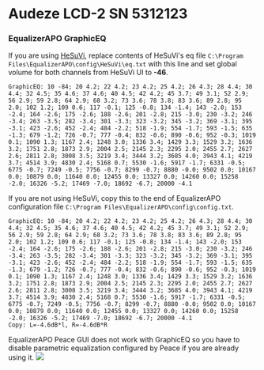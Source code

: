# Audeze LCD-2 SN 5312123
### EqualizerAPO GraphicEQ
If you are using [HeSuVi](https://sourceforge.net/projects/hesuvi/), replace contents of HeSuVi's eq file `C:\Program Files\EqualizerAPO\config\HeSuVi\eq.txt` with this line and set global volume for both channels from HeSuVi UI to **-46**.
```
GraphicEQ: 10 -84; 20 4.2; 22 4.2; 23 4.2; 25 4.2; 26 4.3; 28 4.4; 30 4.4; 32 4.5; 35 4.6; 37 4.6; 40 4.5; 42 4.2; 45 3.7; 49 3.1; 52 2.9; 56 2.9; 59 2.8; 64 2.9; 68 3.2; 73 3.6; 78 3.8; 83 3.6; 89 2.8; 95 2.0; 102 1.2; 109 0.6; 117 -0.1; 125 -0.8; 134 -1.4; 143 -2.0; 153 -2.4; 164 -2.6; 175 -2.6; 188 -2.6; 201 -2.8; 215 -3.0; 230 -3.2; 246 -3.4; 263 -3.5; 282 -3.4; 301 -3.3; 323 -3.2; 345 -3.2; 369 -3.1; 395 -3.1; 423 -2.6; 452 -2.4; 484 -2.2; 518 -1.9; 554 -1.7; 593 -1.5; 635 -1.3; 679 -1.2; 726 -0.7; 777 -0.4; 832 -0.6; 890 -0.6; 952 -0.3; 1019 0.1; 1090 1.3; 1167 2.4; 1248 3.0; 1336 3.4; 1429 3.3; 1529 3.2; 1636 3.2; 1751 2.8; 1873 2.9; 2004 2.5; 2145 2.3; 2295 2.0; 2455 2.7; 2627 2.6; 2811 2.8; 3008 3.5; 3219 3.4; 3444 3.2; 3685 4.0; 3943 4.1; 4219 3.7; 4514 3.9; 4830 2.4; 5168 0.7; 5530 -1.6; 5917 -1.7; 6331 -0.5; 6775 -0.7; 7249 -0.5; 7756 -0.7; 8299 -0.7; 8880 -0.0; 9502 0.0; 10167 0.0; 10879 0.0; 11640 0.0; 12455 0.0; 13327 0.0; 14260 0.0; 15258 -2.0; 16326 -5.2; 17469 -7.0; 18692 -6.7; 20000 -4.1
```
If you are not using HeSuVi, copy this to the end of EqualizerAPO configuration file `C:\Program Files\EqualizerAPO\config\config.txt`.
```
GraphicEQ: 10 -84; 20 4.2; 22 4.2; 23 4.2; 25 4.2; 26 4.3; 28 4.4; 30 4.4; 32 4.5; 35 4.6; 37 4.6; 40 4.5; 42 4.2; 45 3.7; 49 3.1; 52 2.9; 56 2.9; 59 2.8; 64 2.9; 68 3.2; 73 3.6; 78 3.8; 83 3.6; 89 2.8; 95 2.0; 102 1.2; 109 0.6; 117 -0.1; 125 -0.8; 134 -1.4; 143 -2.0; 153 -2.4; 164 -2.6; 175 -2.6; 188 -2.6; 201 -2.8; 215 -3.0; 230 -3.2; 246 -3.4; 263 -3.5; 282 -3.4; 301 -3.3; 323 -3.2; 345 -3.2; 369 -3.1; 395 -3.1; 423 -2.6; 452 -2.4; 484 -2.2; 518 -1.9; 554 -1.7; 593 -1.5; 635 -1.3; 679 -1.2; 726 -0.7; 777 -0.4; 832 -0.6; 890 -0.6; 952 -0.3; 1019 0.1; 1090 1.3; 1167 2.4; 1248 3.0; 1336 3.4; 1429 3.3; 1529 3.2; 1636 3.2; 1751 2.8; 1873 2.9; 2004 2.5; 2145 2.3; 2295 2.0; 2455 2.7; 2627 2.6; 2811 2.8; 3008 3.5; 3219 3.4; 3444 3.2; 3685 4.0; 3943 4.1; 4219 3.7; 4514 3.9; 4830 2.4; 5168 0.7; 5530 -1.6; 5917 -1.7; 6331 -0.5; 6775 -0.7; 7249 -0.5; 7756 -0.7; 8299 -0.7; 8880 -0.0; 9502 0.0; 10167 0.0; 10879 0.0; 11640 0.0; 12455 0.0; 13327 0.0; 14260 0.0; 15258 -2.0; 16326 -5.2; 17469 -7.0; 18692 -6.7; 20000 -4.1
Copy: L=-4.6dB*l, R=-4.6dB*R
```
EqualizerAPO Peace GUI does not work with GraphicEQ so you have to disable parametric equalization configured by Peace if you are already using it.
![](https://raw.githubusercontent.com/jaakkopasanen/AutoEq/master/results/Sonoma%20Model%20One/innerfidelity/onear/Audeze%20LCD-2%20SN%205312123/Audeze%20LCD-2%20SN%205312123.png)
